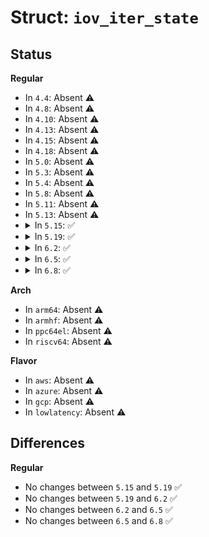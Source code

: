 # Struct: <code>iov_iter_state</code>

## Status
<b>Regular</b>
<ul>
<li>
In <code>4.4</code>: Absent ⚠️
</li>
<li>
In <code>4.8</code>: Absent ⚠️
</li>
<li>
In <code>4.10</code>: Absent ⚠️
</li>
<li>
In <code>4.13</code>: Absent ⚠️
</li>
<li>
In <code>4.15</code>: Absent ⚠️
</li>
<li>
In <code>4.18</code>: Absent ⚠️
</li>
<li>
In <code>5.0</code>: Absent ⚠️
</li>
<li>
In <code>5.3</code>: Absent ⚠️
</li>
<li>
In <code>5.4</code>: Absent ⚠️
</li>
<li>
In <code>5.8</code>: Absent ⚠️
</li>
<li>
In <code>5.11</code>: Absent ⚠️
</li>
<li>
In <code>5.13</code>: Absent ⚠️
</li>
<li>
<details>
<summary>In <code>5.15</code>: ✅</summary>

```c
struct iov_iter_state {
    size_t iov_offset;
    size_t count;
    long unsigned int nr_segs;
};
```
</details>
</li>
<li>
<details>
<summary>In <code>5.19</code>: ✅</summary>

```c
struct iov_iter_state {
    size_t iov_offset;
    size_t count;
    long unsigned int nr_segs;
};
```
</details>
</li>
<li>
<details>
<summary>In <code>6.2</code>: ✅</summary>

```c
struct iov_iter_state {
    size_t iov_offset;
    size_t count;
    long unsigned int nr_segs;
};
```
</details>
</li>
<li>
<details>
<summary>In <code>6.5</code>: ✅</summary>

```c
struct iov_iter_state {
    size_t iov_offset;
    size_t count;
    long unsigned int nr_segs;
};
```
</details>
</li>
<li>
<details>
<summary>In <code>6.8</code>: ✅</summary>

```c
struct iov_iter_state {
    size_t iov_offset;
    size_t count;
    long unsigned int nr_segs;
};
```
</details>
</li>
</ul>
<b>Arch</b>
<ul>
<li>
In <code>arm64</code>: Absent ⚠️
</li>
<li>
In <code>armhf</code>: Absent ⚠️
</li>
<li>
In <code>ppc64el</code>: Absent ⚠️
</li>
<li>
In <code>riscv64</code>: Absent ⚠️
</li>
</ul>
<b>Flavor</b>
<ul>
<li>
In <code>aws</code>: Absent ⚠️
</li>
<li>
In <code>azure</code>: Absent ⚠️
</li>
<li>
In <code>gcp</code>: Absent ⚠️
</li>
<li>
In <code>lowlatency</code>: Absent ⚠️
</li>
</ul>

## Differences
<b>Regular</b>
<ul>
<li>
No changes between <code>5.15</code> and <code>5.19</code> ✅
</li>
<li>
No changes between <code>5.19</code> and <code>6.2</code> ✅
</li>
<li>
No changes between <code>6.2</code> and <code>6.5</code> ✅
</li>
<li>
No changes between <code>6.5</code> and <code>6.8</code> ✅
</li>
</ul>
